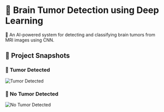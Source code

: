 #  **🧠 Brain Tumor Detection using Deep Learning**

 🚀 An AI-powered system for detecting and classifying brain tumors from MRI images using CNN.

## 📸 **Project Snapshots**
### 🔹 Tumor Detected  
![Tumor Detected](your-image-url-1.png)

### 🔹 No Tumor Detected  
![No Tumor Detected](your-image-url-2.png)

